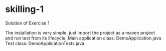 # skilling-1
Solution of Exercise 1

The installation is very simple, just import the project as a maven project and run test from its lifecycle. 
Main application class: DemoApplication.java
Test class: DemoApplicationTests.java
